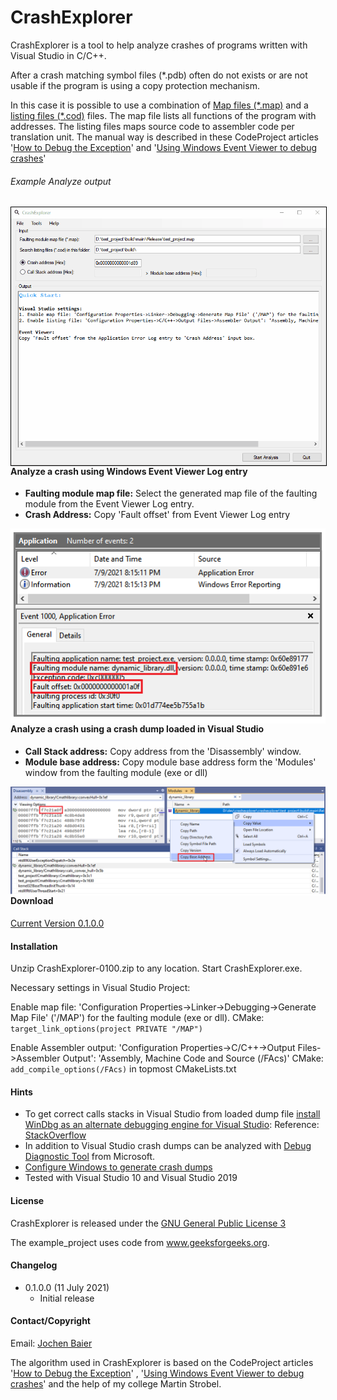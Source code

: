 # CrashExplorer

CrashExplorer is a tool to help analyze crashes of programs written with Visual Studio in C/C++.

After a crash matching symbol files (*.pdb) often do not exists or are not usable if the program is using a copy protection mechanism.

In this case it is possible to use a combination of  [Map files (*.map)](https://docs.microsoft.com/en-us/cpp/build/reference/map-generate-mapfile?view=msvc-160) and a [listing files (*.cod)](https://docs.microsoft.com/en-us/cpp/build/reference/fa-fa-listing-file?view=msvc-160) files.
The map file lists all functions of the program with addresses. The listing files maps source code to assembler code per translation unit.
The manual way is described in these CodeProject articles '[How to Debug the Exception](https://www.codeproject.com/Articles/43064/How-to-Debug-the-Exception)' and '[Using Windows Event Viewer to debug crashes](https://www.codeproject.com/Articles/597856/Using-Windows-Event-Viewer-to-debug-crashes)'

###### Example Analyze output
<img  style="border:1px solid black;float: left;" src="https://github.com/JochenBaier/CrashExplorer/blob/master/readme_images/animation.gif">



#### Analyze a crash using Windows Event Viewer Log entry

- **Faulting module map file:** Select the generated map file of the faulting module from the Event Viewer Log entry.
- **Crash Address:** Copy 'Fault offset' from Event Viewer Log entry

<img  style="float: left;" src="https://github.com/JochenBaier/CrashExplorer/blob/master/readme_images/event_viewer.png">



#### Analyze a crash using a crash dump loaded in Visual Studio

- **Call Stack address:** Copy address from the 'Disassembly' window.
- **Module base address:** Copy module base address form the 'Modules' window from the faulting module (exe or dll)

<img width="800" style="float: left;width: 400;" src="https://github.com/JochenBaier/CrashExplorer/blob/master/readme_images/visual_studio_dmp_loaded.png">




#### Download

[Current Version 0.1.0.0](https://github.com/JochenBaier/CrashExplorer/releases/download/v0.1.0.0/CrashExplorer-0100.zip)

#### Installation

Unzip  CrashExplorer-0100.zip to any location. Start CrashExplorer.exe.

Necessary settings in Visual Studio Project:

Enable map file:  'Configuration Properties->Linker->Debugging->Generate Map File' ('/MAP') for the faulting module (exe or dll).
CMake: `target_link_options(project PRIVATE "/MAP")`

Enable Assembler output: 'Configuration Properties->C/C++->Output Files->Assembler Output':  'Assembly, Machine Code and Source (/FAcs)'
CMake: `add_compile_options(/FAcs)` in topmost CMakeLists.txt

#### Hints

- To get correct calls stacks in Visual Studio from loaded dump file [install WinDbg as an alternate debugging engine for Visual Studio](https://docs.microsoft.com/en-us/windows-hardware/drivers/download-the-wdk): Reference: [StackOverflow](https://stackoverflow.com/questions/1552788/why-dont-minidumps-give-good-call-stacks/33394299#33394299)
- In addition to Visual Studio crash dumps can be analyzed with [Debug Diagnostic Tool](http://www.microsoft.com/en-us/download/details.aspx?id=58210) from Microsoft.
- [Configure Windows to generate crash dumps](https://docs.microsoft.com/en-us/windows/win32/wer/collecting-user-mode-dumps)
- Tested with Visual Studio 10 and Visual Studio 2019

#### License

CrashExplorer is released under the [GNU General Public License 3](https://www.gnu.org/licenses/gpl-3.0.de.html)

The example_project uses code from www.geeksforgeeks.org. 

#### Changelog

- 0.1.0.0 (11 July 2021)
  -  Initial release

#### Contact/Copyright

Email: [Jochen Baier](mailto:email@jochen-baier.de)

The algorithm used in CrashExplorer is based on the CodeProject articles '[How to Debug the Exception](https://www.codeproject.com/Articles/43064/How-to-Debug-the-Exception)' , '[Using Windows Event Viewer to debug crashes](https://www.codeproject.com/Articles/597856/Using-Windows-Event-Viewer-to-debug-crashes)' and the help of my college Martin Strobel.



